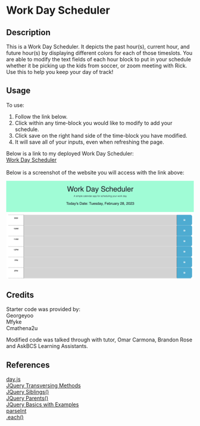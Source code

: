 # Work Day Scheduler

## Description
This is a Work Day Scheduler. It depicts the past hour(s), current hour, and future hour(s) by displaying different colors for each of those timeslots. You are able to modify the text fields of each hour block to put in your schedule whether it be picking up the kids from soccer, or zoom meeting with Rick. Use this to help you keep your day of track!

## Usage
To use: <br>
1. Follow the link below. <br>
2. Click within any time-block you would like to modify to add your schedule. <br>
3. Click save on the right hand side of the time-block you have modified. <br>
4. It will save all of your inputs, even when refreshing the page. <br>

Below is a link to my deployed Work Day Scheduler: <br>
<a href="https://hflora2010.github.io/Work-Day-Scheduler/">Work Day Scheduler</a>
<br>
<br>
Below is a screenshot of the website you will access with the link above:

![Alt text](./assets/css/images/Work-Day-Scheduler%20Screen%20Shot%202023-02-28%20at%2010.04.19%20PM.png "Screen-Shot")

## Credits

Starter code was provided by:<br> 
Georgeyoo<br>
Mfyke<br>
Cmathena2u

Modified code was talked through with tutor, Omar Carmona, Brandon Rose and AskBCS Learning Assistants.

## References
<a href="https://day.js.org/docs/en/display/format">day.js</a><br>
<a href="https://www.w3schools.com/jquery/jquery_ref_traversing.asp"> JQuery Transversing Methods</a><br>
<a href="https://www.w3schools.com/jquery/traversing_siblings.asp">JQuery Siblings()</a><br>
<a href="https://www.w3schools.com/jquery/traversing_parents.asp">JQuery Parents()</a><br>
<a href="https://www.coderscampus.com/complete-beginners-guide-jquery/">JQuery Basics with Examples</a><br>
<a href="https://developer.mozilla.org/en-US/docs/Web/JavaScript/Reference/Global_Objects/parseInt">parseInt</a><br>
<a href="https://api.jquery.com/each/">.each()</a>